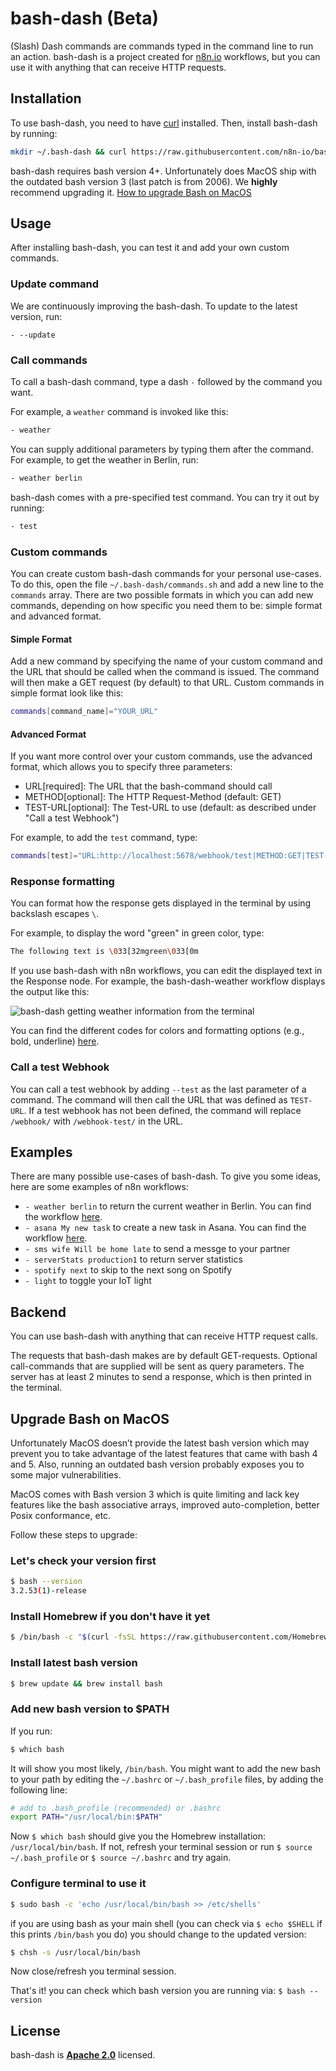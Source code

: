 # bash-dash (Beta)

(Slash) Dash commands are commands typed in the command line to run an action. bash-dash is a project created for [n8n.io](https://n8n.io) workflows, but you can use it with anything that can receive HTTP requests.

## Installation

To use bash-dash, you need to have [curl](https://curl.se/) installed. Then, install bash-dash by running:

```bash
mkdir ~/.bash-dash && curl https://raw.githubusercontent.com/n8n-io/bash-dash/main/bash-dash.sh -o ~/.bash-dash/bash-dash.sh && chmod 711 ~/.bash-dash/bash-dash.sh && curl https://raw.githubusercontent.com/n8n-io/bash-dash/main/commands.sh -o ~/.bash-dash/commands.sh && echo "alias -- -=~/.bash-dash/bash-dash.sh" >> ~/.bashrc
```

bash-dash requires bash version 4+. Unfortunately does MacOS ship with the outdated bash version 3 (last patch is from 2006). We **highly** recommend upgrading it.
[How to upgrade Bash on MacOS](#Upgrade-Bash-on-MacOS)

## Usage

After installing bash-dash, you can test it and add your own custom commands.

### Update command

We are continuously improving the bash-dash. To update to the latest version, run:

```
- --update
```

### Call commands

To call a bash-dash command, type a dash `-` followed by the command you want.

For example, a `weather` command is invoked like this:

```bash
- weather
```

You can supply additional parameters by typing them after the command. For example, to get the weather in Berlin, run:

```bash
- weather berlin
```

bash-dash comes with a pre-specified test command. You can try it out by running:

```bash
- test
```

### Custom commands

You can create custom bash-dash commands for your personal use-cases. To do this, open the file `~/.bash-dash/commands.sh` and add a new line to the `commands` array. There are two possible formats in which you can add new commands, depending on how specific you need them to be: simple format and advanced format.

#### Simple Format

Add a new command by specifying the name of your custom command and the URL that should be called when the command is issued. The command will then make a GET request (by default) to that URL. Custom commands in simple format look like this:

```bash
commands[command_name]="YOUR_URL"
```

#### Advanced Format

If you want more control over your custom commands, use the advanced format, which allows you to specify three parameters:

- URL[required]: The URL that the bash-command should call
- METHOD[optional]: The HTTP Request-Method (default: GET)
- TEST-URL[optional]: The Test-URL to use (default: as described under "Call a test Webhook")

For example, to add the `test` command, type:

```bash
commands[test]="URL:http://localhost:5678/webhook/test|METHOD:GET|TEST-URL:http://localhost:5678/webhook-test/test"
```

### Response formatting

You can format how the response gets displayed in the terminal by using backslash escapes `\`.

For example, to display the word "green" in green color, type:

```bash
The following text is \033[32mgreen\033[0m
```

If you use bash-dash with n8n workflows, you can edit the displayed text in the Response node. For example, the bash-dash-weather workflow displays the output like this:

![bash-dash getting weather information from the terminal](https://i.imgur.com/1kzrNFl.png)

You can find the different codes for colors and formatting options (e.g., bold, underline) [here](https://misc.flogisoft.com/bash/tip_colors_and_formatting).

### Call a test Webhook

You can call a test webhook by adding `--test` as the last parameter of a command. The command will then call the URL that was defined as `TEST-URL`. If a test webhook has not been defined, the command will replace `/webhook/` with `/webhook-test/` in the URL.

## Examples

There are many possible use-cases of bash-dash. To give you some ideas, here are some examples of n8n workflows:

- `- weather berlin` to return the current weather in Berlin. You can find the workflow [here](https://n8n.io/workflows/986).
- `- asana My new task` to create a new task in Asana. You can find the workflow [here](https://n8n.io/workflows/987).
- `- sms wife Will be home late` to send a messge to your partner
- `- serverStats production1` to return server statistics
- `- spotify next` to skip to the next song on Spotify
- `- light` to toggle your IoT light

## Backend

You can use bash-dash with anything that can receive HTTP request calls.

The requests that bash-dash makes are by default GET-requests. Optional call-commands that are supplied will be sent as query parameters. The server has at least 2 minutes to send a response, which is then printed in the terminal.

## Upgrade Bash on MacOS

Unfortunately MacOS doesn’t provide the latest bash version which may prevent you to take advantage of the latest features that came with bash 4 and 5. Also, running an outdated bash version probably exposes you to some major vulnerabilities.

MacOS comes with Bash version 3 which is quite limiting and lack key features like the bash associative arrays, improved auto-completion, better Posix conformance, etc.

Follow these steps to upgrade:

### Let's check your version first

```bash
$ bash --version
3.2.53(1)-release
```

### Install Homebrew if you don't have it yet

```bash
$ /bin/bash -c "$(curl -fsSL https://raw.githubusercontent.com/Homebrew/install/HEAD/install.sh)"
```

### Install latest bash version

```bash
$ brew update && brew install bash
```

### Add new bash version to $PATH

If you run:

```bash
$ which bash
```

It will show you most likely, `/bin/bash`. You might want to add the new bash to your path by editing the `~/.bashrc` or `~/.bash_profile` files, by adding the following line:

```bash
# add to .bash_profile (recommended) or .bashrc
export PATH="/usr/local/bin:$PATH"
```

Now `$ which bash` should give you the Homebrew installation: `/usr/local/bin/bash`. If not, refresh your terminal session or run `$ source ~/.bash_profile` or `$ source ~/.bashrc` and try again.

### Configure terminal to use it

```bash
$ sudo bash -c 'echo /usr/local/bin/bash >> /etc/shells'
```

if you are using bash as your main shell (you can check via `$ echo $SHELL` if this prints `/bin/bash` you do) you should change to the updated version:

```bash
$ chsh -s /usr/local/bin/bash
```

Now close/refresh you terminal session.

That's it! you can check which bash version you are running via: `$ bash --version`

## License

bash-dash is [**Apache 2.0**](https://github.com/n8n-io/bash-dash/blob/main/LICENSE) licensed.
